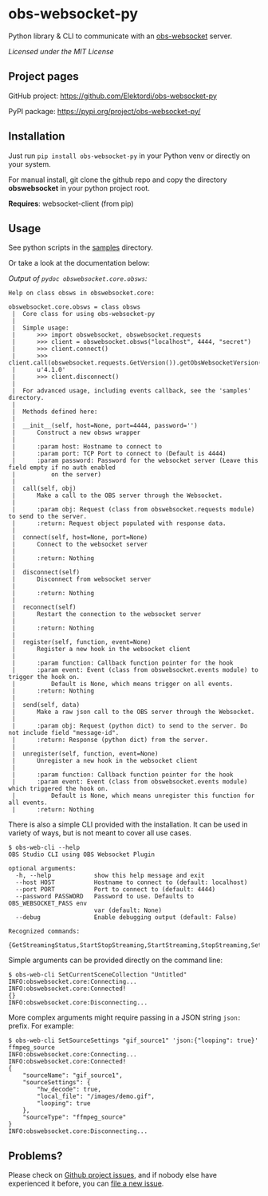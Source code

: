 # obs-websocket-py
Python library & CLI to communicate with an [obs-websocket](https://github.com/Palakis/obs-websocket) server.

_Licensed under the MIT License_

## Project pages

GitHub project: https://github.com/Elektordi/obs-websocket-py

PyPI package: https://pypi.org/project/obs-websocket-py/

## Installation

Just run `pip install obs-websocket-py` in your Python venv or directly on your system.

For manual install, git clone the github repo and copy the directory **obswebsocket** in your python project root.

**Requires**: websocket-client (from pip)

## Usage

See python scripts in the [samples](https://github.com/Elektordi/obs-websocket-py/tree/master/samples) directory.

Or take a look at the documentation below:

_Output of `pydoc obswebsocket.core.obsws`:_

```
Help on class obsws in obswebsocket.core:

obswebsocket.core.obsws = class obsws
 |  Core class for using obs-websocket-py
 |  
 |  Simple usage:
 |      >>> import obswebsocket, obswebsocket.requests
 |      >>> client = obswebsocket.obsws("localhost", 4444, "secret")
 |      >>> client.connect()
 |      >>> client.call(obswebsocket.requests.GetVersion()).getObsWebsocketVersion()
 |      u'4.1.0'
 |      >>> client.disconnect()
 |      
 |  For advanced usage, including events callback, see the 'samples' directory.
 |  
 |  Methods defined here:
 |  
 |  __init__(self, host=None, port=4444, password='')
 |      Construct a new obsws wrapper
 |      
 |      :param host: Hostname to connect to
 |      :param port: TCP Port to connect to (Default is 4444)
 |      :param password: Password for the websocket server (Leave this field empty if no auth enabled
 |          on the server)
 |  
 |  call(self, obj)
 |      Make a call to the OBS server through the Websocket.
 |      
 |      :param obj: Request (class from obswebsocket.requests module) to send to the server.
 |      :return: Request object populated with response data.
 |  
 |  connect(self, host=None, port=None)
 |      Connect to the websocket server
 |      
 |      :return: Nothing
 |  
 |  disconnect(self)
 |      Disconnect from websocket server
 |      
 |      :return: Nothing
 |  
 |  reconnect(self)
 |      Restart the connection to the websocket server
 |      
 |      :return: Nothing
 |  
 |  register(self, function, event=None)
 |      Register a new hook in the websocket client
 |      
 |      :param function: Callback function pointer for the hook
 |      :param event: Event (class from obswebsocket.events module) to trigger the hook on.
 |          Default is None, which means trigger on all events.
 |      :return: Nothing
 |  
 |  send(self, data)
 |      Make a raw json call to the OBS server through the Websocket.
 |      
 |      :param obj: Request (python dict) to send to the server. Do not include field "message-id".
 |      :return: Response (python dict) from the server.
 |  
 |  unregister(self, function, event=None)
 |      Unregister a new hook in the websocket client
 |      
 |      :param function: Callback function pointer for the hook
 |      :param event: Event (class from obswebsocket.events module) which triggered the hook on.
 |          Default is None, which means unregister this function for all events.
 |      :return: Nothing
```

There is also a simple CLI provided with the installation. It can be used in variety of ways, but is not meant to cover all use cases.

```
$ obs-web-cli --help
OBS Studio CLI using OBS Websocket Plugin

optional arguments:
  -h, --help            show this help message and exit
  --host HOST           Hostname to connect to (default: localhost)
  --port PORT           Port to connect to (default: 4444)
  --password PASSWORD   Password to use. Defaults to OBS_WEBSOCKET_PASS env
                        var (default: None)
  --debug               Enable debugging output (default: False)

Recognized commands:
  {GetStreamingStatus,StartStopStreaming,StartStreaming,StopStreaming,SetStreamSettings,GetStreamSettings,SaveStreamSettings,SendCaptions,GetStudioModeStatus,GetPreviewScene,SetPreviewScene,TransitionToProgram,EnableStudioMode,DisableStudioMode,ToggleStudioMode,ListOutputs,GetOutputInfo,StartOutput,StopOutput,StartStopReplayBuffer,StartReplayBuffer,StopReplayBuffer,SaveReplayBuffer,SetCurrentScene,GetCurrentScene,GetSceneList,ReorderSceneItems,SetCurrentProfile,GetCurrentProfile,ListProfiles,GetVersion,GetAuthRequired,Authenticate,SetHeartbeat,SetFilenameFormatting,GetFilenameFormatting,GetStats,BroadcastCustomMessage,GetVideoInfo,StartStopRecording,StartRecording,StopRecording,PauseRecording,ResumeRecording,SetRecordingFolder,GetRecordingFolder,GetSourcesList,GetSourceTypesList,GetVolume,SetVolume,GetMute,SetMute,ToggleMute,SetSyncOffset,GetSyncOffset,GetSourceSettings,SetSourceSettings,GetTextGDIPlusProperties,SetTextGDIPlusProperties,GetTextFreetype2Properties,SetTextFreetype2Properties,GetBrowserSourceProperties,SetBrowserSourceProperties,GetSpecialSources,GetSourceFilters,GetSourceFilterInfo,AddFilterToSource,RemoveFilterFromSource,ReorderSourceFilter,MoveSourceFilter,SetSourceFilterSettings,SetSourceFilterVisibility,TakeSourceScreenshot,SetCurrentSceneCollection,GetCurrentSceneCollection,ListSceneCollections,GetTransitionList,GetCurrentTransition,SetCurrentTransition,SetTransitionDuration,GetTransitionDuration,GetSceneItemProperties,SetSceneItemProperties,ResetSceneItem,SetSceneItemRender,SetSceneItemPosition,SetSceneItemTransform,SetSceneItemCrop,DeleteSceneItem,DuplicateSceneItem}
```

Simple arguments can be provided directly on the command line:

```
$ obs-web-cli SetCurrentSceneCollection "Untitled"
INFO:obswebsocket.core:Connecting...
INFO:obswebsocket.core:Connected!
{}
INFO:obswebsocket.core:Disconnecting...
```

More complex arguments might require passing in a JSON string `json:` prefix. For example:

```
$ obs-web-cli SetSourceSettings "gif_source1" 'json:{"looping": true}' ffmpeg_source
INFO:obswebsocket.core:Connecting...
INFO:obswebsocket.core:Connected!
{
    "sourceName": "gif_source1",
    "sourceSettings": {
        "hw_decode": true,
        "local_file": "/images/demo.gif",
        "looping": true
    },
    "sourceType": "ffmpeg_source"
}
INFO:obswebsocket.core:Disconnecting...
```

## Problems?

Please check on [Github project issues](https://github.com/Elektordi/obs-websocket-py/issues), and if nobody else have experienced it before, you can [file a new issue](https://github.com/Elektordi/obs-websocket-py/issues/new).

